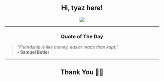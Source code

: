 <h2 align="center"> Hi, tyaz here!</h2>

<p align="center">
<a href="https://github.com/tyazx" alt="github streak"><img src="https://dvst-streak.herokuapp.com/?user=tyazx&theme=tokyonight&fire=DD472C"></a>
</p>

<hr>
<h3 align="center">Quote of The Day</h3>
<p align="center">
<blockquote>
<i>"Friendship is like money, easier made than kept."</i>
<br>
<b>- Samuel Butler</b>
</blockquote>
</p>


<hr>
<h2 align="center">Thank You 🙏🏼</h2>
